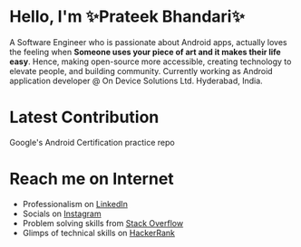 # Hello, I'm ✨Prateek Bhandari✨

A Software Engineer who is passionate about Android apps, actually loves the feeling when **Someone uses your piece of art and it makes their life easy**.
Hence, making open-source more accessible, creating technology to elevate people, and building community.
Currently working as Android application developer @ On Device Solutions Ltd. Hyderabad, India.

# Latest Contribution 

Google's Android Certification practice repo

# Reach me on Internet

- Professionalism on <a href="https://www.linkedin.com/in/prateek-bhandari/">LinkedIn</a>
- Socials on <a href="https://www.instagram.com/prateekbhandari_/">Instagram</a>
- Problem solving skills from <a href="https://stackoverflow.com/users/10097879/prateek-bhandari">Stack Overflow</a>
- Glimps of technical skills on <a href="https://www.hackerrank.com/prateek_9770">HackerRank</a>
